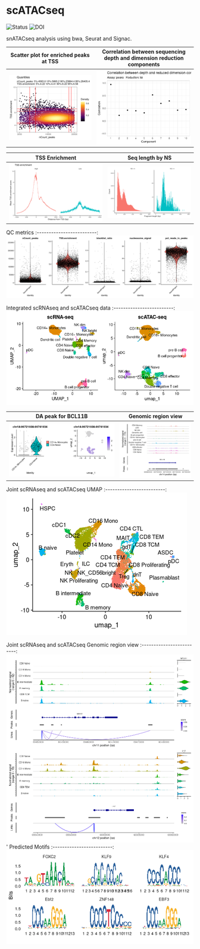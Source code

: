 # scATACseq

![Status](https://img.shields.io/badge/status-alpha-red)
![DOI](https://img.shields.io/badge/DOI-in__progress-blue)

snATACseq analysis using bwa, Seurat and Signac.

Scatter plot for enriched peaks at TSS      | Correlation between sequencing depth and dimension reduction components   
:-------------------------:|:-------------------------:
![](https://github.com/hasanwraeth/scATAC/blob/main/Rplot01.png)  |  ![](https://github.com/hasanwraeth/scATAC/blob/main/Rplot.png)

TSS Enrichment      | Seq length by NS   
:-------------------------:|:-------------------------:
![](https://github.com/hasanwraeth/scATAC/blob/main/unnamed-chunk-12-1.png)  |  ![](https://github.com/hasanwraeth/scATAC/blob/main/unnamed-chunk-13-1.png)

QC metrics 
:-------------------------:
![](https://github.com/hasanwraeth/scATAC/blob/main/unnamed-chunk-14-1.png)

Integrated scRNAseq and scATACseq data
:-------------------------:
![](https://github.com/hasanwraeth/scATAC/blob/main/Rplot04.png)

DA peak for BCL11B      | Genomic region view   
:-------------------------:|:-------------------------:
![](https://github.com/hasanwraeth/scATAC/blob/main/Rplot05.png)  |  ![](https://github.com/hasanwraeth/scATAC/blob/main/Rplot06.png)

Joint scRNAseq and scATACseq UMAP
:-------------------------:
![](https://github.com/hasanwraeth/scATAC/blob/main/Rplotj.png)

Joint scRNAseq and scATACseq Genomic region view
:-------------------------:
![](https://github.com/hasanwraeth/scATAC/blob/main/Rplotj01.png)
'
Predicted Motifs
:-------------------------:
![](https://github.com/hasanwraeth/scATAC/blob/main/Motif.png)
